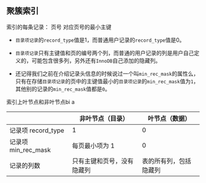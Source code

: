 ## 聚簇索引
索引的每条记录：
页号
对应页号的最小主键


- `目录项记录`的`record_type`值是1，而普通用户记录的`record_type`值是0。
    
- `目录项记录`只有主键值和页的编号两个列，而普通的用户记录的列是用户自己定义的，可能包含很多列，另外还有`InnoDB`自己添加的隐藏列。
    
- 还记得我们之前在介绍记录头信息的时候说过一个叫`min_rec_mask`的属性么，只有在存储`目录项记录`的页中的主键值最小的`目录项记录`的`min_rec_mask`值为`1`，其他别的记录的`min_rec_mask`值都是`0`。

索引上叶节点和非叶节点bi a

|                  | 非叶节点（目录）      | 叶节点（数据）     |
| ---------------- | ------------- | ----------- |
| 记录项 record_type  | 1             | 0           |
| 记录项 min_rec_mask | 每页最小项为 1      | 0           |
| 记录的列数            | 只有主键和页号，没有隐藏列 | 表的所有列，包括隐藏列 |


